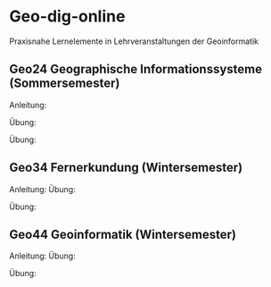 # Geo-dig-online
Praxisnahe Lernelemente in Lehrveranstaltungen der Geoinformatik



## Geo24 Geographische Informationssysteme (Sommersemester)
Anleitung: 

Übung: 

Übung: 


## Geo34 Fernerkundung (Wintersemester)
Anleitung: 
Übung: 

Übung: 


## Geo44 Geoinformatik (Wintersemester)
Anleitung: 
Übung: 

Übung: 
